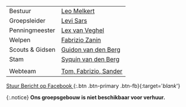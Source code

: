 |                |                                                              |
|----------------|--------------------------------------------------------------|
| Bestuur        |  [Leo Melkert](mailto:leo@nognooitmeegemaakt.nl)             |
| Groepsleider   |  [Levi Sars](mailto:levi@nognooitmeegemaakt.nl)              |
| Penningmeester |  [Lex van Veghel](mailto:lex@nognooitmeegemaakt.nl)          |
| Welpen         |  [Fabrizio Zanin](mailto:fabrizio@nognooitmeegemaakt.nl)     |
| Scouts & Gidsen|  [Guidon van den Berg](mailto:guidon@nognooitmeegemaakt.nl)  |
| Stam           |  [Syquin van den Berg](mailto:syquin@nognooitmeegemaakt.nl)  |
|||
| Webteam      |  [Tom, Fabrizio, Sander](mailto:webteam@nognooitmeegemaakt.nl) |

[ Stuur Bericht op Facebook ](https://m.me/nognooitmeegemaakt){:.btn .btn-primary .btn-fb}{:target='_blank_'}

{:.notice}
**Ons groepsgebouw is niet beschikbaar voor verhuur.**
